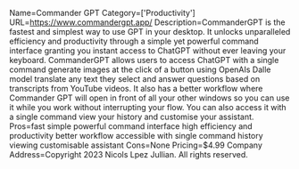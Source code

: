Name=Commander GPT
Category=['Productivity']
URL=https://www.commandergpt.app/
Description=CommanderGPT is the fastest and simplest way to use GPT in your desktop. It unlocks unparalleled efficiency and productivity through a simple yet powerful command interface granting you instant access to ChatGPT without ever leaving your keyboard. CommanderGPT allows users to access ChatGPT with a single command generate images at the click of a button using OpenAIs Dalle model translate any text they select and answer questions based on transcripts from YouTube videos. It also has a better workflow where Commander GPT will open in front of all your other windows so you can use it while you work without interrupting your flow. You can also access it with a single command view your history and customise your assistant.
Pros=fast simple powerful command interface high efficiency and productivity better workflow accessible with single command history viewing customisable assistant
Cons=None
Pricing=$4.99
Company Address=Copyright 2023 Nicols Lpez Jullian. All rights reserved.
